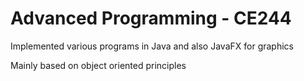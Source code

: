# Advanced Programming - CE244

Implemented various programs in Java and also JavaFX for graphics

Mainly based on object oriented principles

